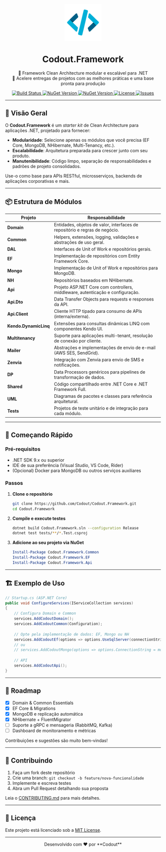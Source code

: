 <p align="center">
  <a href="https://github.com/Codout/Codout.Framework">
    <img src="https://raw.githubusercontent.com/Codout/Codout.Framework/refs/heads/master/logo-nuget.png" alt="Codout.Framework Logo" width="120">
  </a>
  <h1 align="center">Codout.Framework</h1>
  <p align="center">
    🔧 Framework Clean Architecture modular e escalável para .NET <br>
    🚀 Acelere entregas de projetos com as melhores práticas e uma base pronta para produção
  </p>

  <p align="center">
    <a href="https://github.com/Codout/Codout.Framework/actions/workflows/build.yml">
      <img src="https://img.shields.io/github/actions/workflow/status/Codout/Codout.Framework/.github/workflows/dotnet.yml?label=build&logo=github&style=flat-square" alt="Build Status">
    </a>
    <a href="https://www.nuget.org/packages/Codout.Framework.Domain">
      <img src="https://img.shields.io/nuget/v/Codout.Framework.Domain?style=flat-square" alt="NuGet Version">
    </a>
    <a href="https://www.nuget.org/packages/Codout.Framework.Domain">
      <img src="https://img.shields.io/nuget/dt/Codout.Framework.Domain?style=flat-square" alt="NuGet Version">
    </a>
    <a href="LICENSE">
      <img src="https://img.shields.io/badge/license-MIT-green.svg?style=flat-square" alt="License">
    </a>
    <a href="https://github.com/Codout/Codout.Framework/issues">
      <img src="https://img.shields.io/github/issues/Codout/Codout.Framework?style=flat-square" alt="Issues">
    </a>
  </p>
</p>

---

## 🎯 Visão Geral

O **Codout.Framework** é um *starter kit* de Clean Architecture para aplicações .NET, projetado para fornecer:

* **Modularidade**: Selecione apenas os módulos que você precisa (EF Core, MongoDB, NHibernate, Multi-Tenancy, etc.).
* **Escalabilidade**: Arquitetura preparada para crescer junto com seu produto.
* **Manutenibilidade**: Código limpo, separação de responsabilidades e padrões de projeto consolidados.

Use-o como base para APIs RESTful, microsserviços, backends de aplicações corporativas e mais.

---

## 📦 Estrutura de Módulos

| Projeto               | Responsabilidade                                                               |
| --------------------- | ------------------------------------------------------------------------------ |
| **Domain**            | Entidades, objetos de valor, interfaces de repositório e regras de negócio.    |
| **Common**            | Helpers, extensões, logging, validações e abstrações de uso geral.             |
| **DAL**               | Interfaces de Unit of Work e repositórios gerais.                              |
| **EF**                | Implementação de repositórios com Entity Framework Core.                       |
| **Mongo**             | Implementação de Unit of Work e repositórios para MongoDB.                     |
| **NH**                | Repositórios baseados em NHibernate.                                           |
| **Api**               | Projeto ASP.NET Core com controllers, middleware, autenticação e configuração. |
| **Api.Dto**           | Data Transfer Objects para requests e responses da API.                        |
| **Api.Client**        | Cliente HTTP tipado para consumo de APIs (interna/externa).                    |
| **Kendo.DynamicLinq** | Extensões para consultas dinâmicas LINQ com componentes Kendo UI.              |
| **Multitenancy**      | Suporte para aplicações multi-tenant, resolução de conexão por cliente.        |
| **Mailer**            | Abstrações e implementações de envio de e-mail (AWS SES, SendGrid).            |
| **Zenvia**            | Integração com Zenvia para envio de SMS e notificações.                        |
| **DP**                | Data Processors genéricos para pipelines de transformação de dados.            |
| **Shared**            | Código compartilhado entre .NET Core e .NET Framework Full.                    |
| **UML**               | Diagramas de pacotes e classes para referência arquitetural.                   |
| **Tests**             | Projetos de teste unitário e de integração para cada módulo.                   |

---

## 🚀 Começando Rápido

### Pré-requisitos

* .NET SDK 9.x ou superior
* IDE de sua preferência (Visual Studio, VS Code, Rider)
* (Opcional) Docker para MongoDB ou outros serviços auxiliares

### Passos

1. **Clone o repositório**

   ```bash
   git clone https://github.com/Codout/Codout.Framework.git
   cd Codout.Framework
   ```

2. **Compile e execute testes**

   ```bash
   dotnet build Codout.Framework.sln --configuration Release
   dotnet test tests/**/*.Test.csproj
   ```

3. **Adicione ao seu projeto via NuGet**

   ```powershell
   Install-Package Codout.Framework.Common
   Install-Package Codout.Framework.EF
   Install-Package Codout.Framework.Api
   ```

---

## 🏗️ Exemplo de Uso

```csharp
// Startup.cs (ASP.NET Core)
public void ConfigureServices(IServiceCollection services)
{
    // Configura Domain e Common
    services.AddCodoutDomain();
    services.AddCodoutCommon(Configuration);

    // Opte pela implementação de dados: EF, Mongo ou NH
    services.AddCodoutEf(options => options.UseSqlServer(connectionString));
    // ou
    // services.AddCodoutMongo(options => options.ConnectionString = mongoUri);

    // API
    services.AddCodoutApi();
}
```

---

## 🎨 Roadmap

* [x] Domain & Common Essentials
* [x] EF Core & Migrations
* [x] MongoDB e replicação automática
* [x] NHibernate + FluentMigrator
* [ ] Suporte a gRPC e mensageria (RabbitMQ, Kafka)
* [ ] Dashboard de monitoramento e métricas

Contribuições e sugestões são muito bem-vindas!

---

## 🤝 Contribuindo

1. Faça um fork deste repositório
2. Crie uma branch: `git checkout -b feature/nova-funcionalidade`
3. Implemente e escreva testes
4. Abra um Pull Request detalhando sua proposta

Leia o [CONTRIBUTING.md](CONTRIBUTING.md) para mais detalhes.

---

## 📜 Licença

Este projeto está licenciado sob a [MIT License](LICENSE).

---

<p align="center">
  Desenvolvido com ❤️ por **Codout**
</p>
